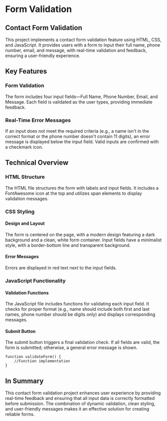 # Form Validation

<h2>Contact Form Validation</h2>
<p>This project implements a contact form validation feature using HTML, CSS, and JavaScript. It provides users with a form to input their full name, phone number, email, and message, with real-time validation and feedback, ensuring a user-friendly experience.</p>

<h2>Key Features</h2>
<h3>Form Validation</h3>
<p>The form includes four input fields—Full Name, Phone Number, Email, and Message. Each field is validated as the user types, providing immediate feedback.</p>

<h3>Real-Time Error Messages</h3>
<p>If an input does not meet the required criteria (e.g., a name isn't in the correct format or the phone number doesn't contain 11 digits), an error message is displayed below the input field. Valid inputs are confirmed with a checkmark icon.</p>

<h2>Technical Overview</h2>
<h3>HTML Structure</h3>
<p>The HTML file structures the form with labels and input fields. It includes a FontAwesome icon at the top and utilizes span elements to display validation messages.</p>

<h3>CSS Styling</h3>
<h4>Design and Layout</h4>
<p>The form is centered on the page, with a modern design featuring a dark background and a clean, white form container. Input fields have a minimalist style, with a border-bottom line and transparent background.</p>

<h4>Error Messages</h4>
<p>Errors are displayed in red text next to the input fields.</p>

<h3>JavaScript Functionality</h3>
<h4>Validation Functions</h4>
<p>The JavaScript file includes functions for validating each input field. It checks for proper format (e.g., name should include both first and last names, phone number should be digits only) and displays corresponding messages.</p>

<h4>Submit Button</h4>
<p>The submit button triggers a final validation check. If all fields are valid, the form is submitted; otherwise, a general error message is shown.</p>

    function validateForm() {
        //Function implementation
    }

<h2>In Summary</h2>
<p>This contact form validation project enhances user experience by providing real-time feedback and ensuring that all input data is correctly formatted before submission. The combination of dynamic validation, clean styling, and user-friendly messages makes it an effective solution for creating reliable forms.</p>
